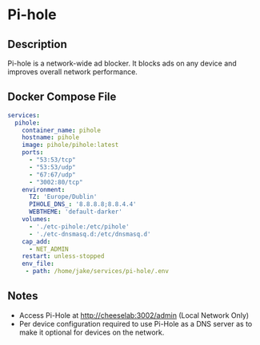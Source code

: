 # Pi-hole

## Description

Pi-hole is a network-wide ad blocker. It blocks ads on any device and improves overall network performance.

## Docker Compose File

```yaml
services:
  pihole:
    container_name: pihole
    hostname: pihole
    image: pihole/pihole:latest
    ports:
      - "53:53/tcp"
      - "53:53/udp"
      - "67:67/udp"
      - "3002:80/tcp"
    environment:
      TZ: 'Europe/Dublin'
      PIHOLE_DNS_: '8.8.8.8;8.8.4.4'
      WEBTHEME: 'default-darker'
    volumes:
      - './etc-pihole:/etc/pihole'
      - './etc-dnsmasq.d:/etc/dnsmasq.d'
    cap_add:
      - NET_ADMIN
    restart: unless-stopped
    env_file:
     - path: /home/jake/services/pi-hole/.env

```

## Notes

- Access Pi-Hole at [http://cheeselab:3002/admin](http://cheeselab:3002/admin) (Local Network Only)
- Per device configuration required to use Pi-Hole as a DNS server as to make it optional for devices on the network.